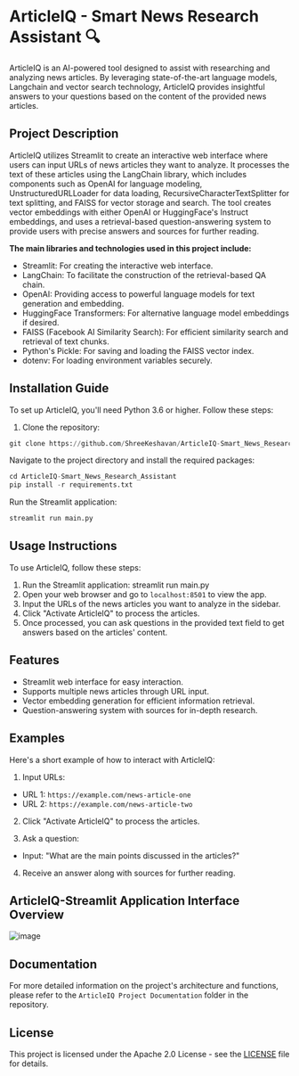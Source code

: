 # ArticleIQ - Smart News Research Assistant 🔍

ArticleIQ is an AI-powered tool designed to assist with researching and analyzing news articles. By leveraging state-of-the-art language models, Langchain and vector search technology, ArticleIQ provides insightful answers to your questions based on the content of the provided news articles.

## Project Description

ArticleIQ utilizes Streamlit to create an interactive web interface where users can input URLs of news articles they want to analyze. It processes the text of these articles using the LangChain library, which includes components such as OpenAI for language modeling, UnstructuredURLLoader for data loading, RecursiveCharacterTextSplitter for text splitting, and FAISS for vector storage and search. The tool creates vector embeddings with either OpenAI or HuggingFace's Instruct embeddings, and uses a retrieval-based question-answering system to provide users with precise answers and sources for further reading.

**The main libraries and technologies used in this project include:**

- Streamlit: For creating the interactive web interface.
- LangChain: To facilitate the construction of the retrieval-based QA chain.
- OpenAI: Providing access to powerful language models for text generation and embedding.
- HuggingFace Transformers: For alternative language model embeddings if desired.
- FAISS (Facebook AI Similarity Search): For efficient similarity search and retrieval of text chunks.
- Python's Pickle: For saving and loading the FAISS vector index.
- dotenv: For loading environment variables securely.

## Installation Guide

To set up ArticleIQ, you'll need Python 3.6 or higher. Follow these steps:

1. Clone the repository:

```python
git clone https://github.com/ShreeKeshavan/ArticleIQ-Smart_News_Research_Assistant.git
```

<p>Navigate to the project directory and install the required packages:</p>

```python
cd ArticleIQ-Smart_News_Research_Assistant
pip install -r requirements.txt
```

<p>Run the Streamlit application:</p>

```python
streamlit run main.py
```

## Usage Instructions

To use ArticleIQ, follow these steps:

1. Run the Streamlit application: streamlit run main.py
2. Open your web browser and go to `localhost:8501` to view the app.
3. Input the URLs of the news articles you want to analyze in the sidebar.
4. Click "Activate ArticleIQ" to process the articles.
5. Once processed, you can ask questions in the provided text field to get answers based on the articles' content.

## Features

- Streamlit web interface for easy interaction.
- Supports multiple news articles through URL input.
- Vector embedding generation for efficient information retrieval.
- Question-answering system with sources for in-depth research.

## Examples

Here's a short example of how to interact with ArticleIQ:

1. Input URLs:
- URL 1: `https://example.com/news-article-one`
- URL 2: `https://example.com/news-article-two`

2. Click "Activate ArticleIQ" to process the articles.

3. Ask a question:
- Input: "What are the main points discussed in the articles?"

4. Receive an answer along with sources for further reading.
   
## ArticleIQ-Streamlit Application Interface Overview
![image](https://github.com/ShreeKeshavan/ArticleIQ-Smart_News_Research_Assistant/assets/114231374/1e9c024d-6672-4137-804f-7a8532442e31)

## Documentation

For more detailed information on the project's architecture and functions, please refer to the `ArticleIQ Project Documentation` folder in the repository.

## License

This project is licensed under the Apache 2.0 License - see the [LICENSE](LICENSE) file for details.
